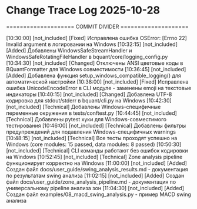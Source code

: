 # Change Trace Log 2025-10-28


==================== COMMIT DIVIDER ====================

[10:30:00] [not_included] [Fixed] Исправлена ошибка OSError: [Errno 22] Invalid argument в логировании на Windows
[10:32:15] [not_included] [Added] Добавлены WindowsSafeStreamHandler и WindowsSafeRotatingFileHandler в bquant/core/logging_config.py
[10:34:30] [not_included] [Changed] Отключены ANSI цветовые коды в BQuantFormatter для Windows совместимости
[10:36:45] [not_included] [Added] Добавлена функция setup_windows_compatible_logging() для автоматической настройки
[10:38:00] [not_included] [Fixed] Исправлена ошибка UnicodeEncodeError в CLI модуле - заменены emoji на текстовые индикаторы
[10:40:15] [not_included] [Changed] Добавлена UTF-8 кодировка для stdout/stderr в bquant/cli.py на Windows
[10:42:30] [not_included] [Technical] Добавлены Windows-специфичные переменные окружения в tests/conftest.py
[10:44:45] [not_included] [Technical] Добавлены pytest хуки для Windows-совместимого тестирования
[10:46:00] [not_included] [Technical] Добавлены фильтры предупреждений для подавления Windows-специфичных warnings
[10:48:15] [not_included] [Technical] Все тесты проходят успешно на Windows (core modules: 15 passed, data modules: 8 passed)
[10:50:30] [not_included] [Technical] CLI команды работают без ошибок кодировки на Windows
[10:52:45] [not_included] [Technical] Zone analysis pipeline функционирует корректно на Windows
[11:00:00] [not_included] [Added] Создан файл docs/user_guide/swing_analysis_results.md - документация по результатам swing анализа
[11:02:15] [not_included] [Added] Создан файл docs/user_guide/zone_analysis_pipeline.md - документация по универсальному pipeline анализа зон
[11:04:30] [not_included] [Added] Создан файл examples/08_macd_swing_analysis.py - пример MACD swing анализа

